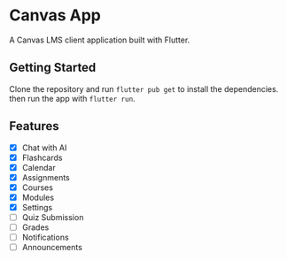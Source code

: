 # Canvas App

A Canvas LMS client application built with Flutter.

## Getting Started
Clone the repository and run `flutter pub get` to install the dependencies.
then run the app with `flutter run`.

## Features
- [x] Chat with AI
- [x] Flashcards
- [x] Calendar
- [x] Assignments
- [x] Courses
- [x] Modules
- [x] Settings
- [ ] Quiz Submission
- [ ] Grades
- [ ] Notifications
- [ ] Announcements

